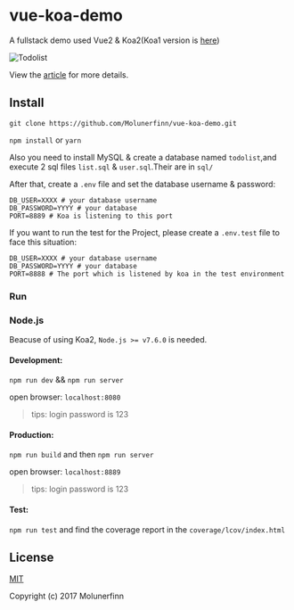# vue-koa-demo

A fullstack demo used Vue2 & Koa2(Koa1 version is [here](https://github.com/Molunerfinn/vue-koa-demo/tree/koa1))

![Todolist](http://7xog0l.com1.z0.glb.clouddn.com/vue-koa-demo/todolist-5.gif 'todolist')

View the [article](https://molunerfinn.com/Vue+Koa/) for more details.

## Install

`git clone https://github.com/Molunerfinn/vue-koa-demo.git`

`npm install` or `yarn`

Also you need to install MySQL & create a database named `todolist`,and execute 2 sql files `list.sql` & `user.sql`.Their are in `sql/`

After that, create a `.env` file and set the database username & password:

```env
DB_USER=XXXX # your database username
DB_PASSWORD=YYYY # your database 
PORT=8889 # Koa is listening to this port
```

If you want to run the test for the Project, please create a `.env.test` file to face this situation:

```env
DB_USER=XXXX # your database username
DB_PASSWORD=YYYY # your database 
PORT=8888 # The port which is listened by koa in the test environment 
```

### Run

### Node.js

Beacuse of using Koa2, `Node.js >= v7.6.0` is needed.

#### Development: 

`npm run dev` && `npm run server`

open browser: `localhost:8080`

> tips: login password is 123

#### Production:

`npm run build` and then `npm run server`

open browser: `localhost:8889`

> tips: login password is 123

#### Test:

`npm run test` and find the coverage report in the `coverage/lcov/index.html`

## License

[MIT](http://opensource.org/licenses/MIT)

Copyright (c) 2017 Molunerfinn


